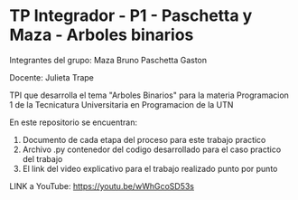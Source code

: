 # TP Integrador - P1 - Paschetta y Maza - Arboles binarios

Integrantes del grupo:
    Maza Bruno
    Paschetta Gaston

Docente: Julieta Trape



TPI que desarrolla el tema "Arboles Binarios" para la materia Programacion 1 de la Tecnicatura Universitaria en Programacion de la UTN

En este repositorio se encuentran:

1. Documento de cada etapa del proceso para este trabajo practico
2. Archivo .py contenedor del codigo desarrollado para el caso practico del trabajo
3. El link del video explicativo para el trabajo realizado punto por punto

LINK a YouTube: https://youtu.be/wWhGcoSD53s